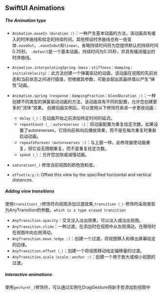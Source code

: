 ## SwiftUI Animations
##### The Animation type
- `Animation.easeIn（duration :)`：一种产生基本动画的方法，该动画具有缓入的时序曲线和给定的持续时间。其他预设时序曲线也有一些变体`.easeOut`，`.easeInOut`和`linear`。省略持续时间将为您提供默认的持续时间0.35秒。 `.default`是一个基本动画，持续时间为0.35秒，并具有缓进缓出的时序曲线。
- `Animation.interpolatingSpring（mass：stiffness：damping：initialVelocity）`：此方法创建一个弹簧驱动的动画，该动画在视图的先前状态和当前状态之间进行插值，但根据其参数，可能会超出其最终值以产生“弹性”动画。	
- `Animation.spring（response：dampingFraction：blendDuration :)`：一种创建不同类型的弹簧驱动动画的方法，该动画具有不同的配置，允许您创建更多的“流体”效果。
创建动画实例后，可以使用以下修饰符来进一步更改动画：
	- `delay（_）`：在动画开始之前添加特定时间的延迟。
	- `repeatCount（_：autoreverses :)`：将动画配置为重复给定次数。如果设置了autoreverses，它将向前和向后播放效果，而不是在每次重复时重新启动动画。
	- `repeatsForever（autoreverses :)`：与上面一样，此修改器使动画重复，但它会无限期重复，而不是重复给定次数。
	- `speed（_）`：允许您加快或减慢动画。

- `saturation(_)` 修改当前视图的颜色饱和度。
- `offset(x:y:)`: Offset this view by the specified horizontal and vertical distances.

##### Adding view transitions

使用`transition(_)`修饰符向视图添加过渡效果,`transition（_）`修饰符采用类型为AnyTransition的参数，`which is a type erased transition`

- `AnyTransition.opacity`：交叉淡入淡出效果，可以淡入或淡出视图。
- `AnyTransition.slide`：一种过渡，在添加时在视图中从左侧滑动，在移除时在视图中向右侧滑动。
- `AnyTransition.move（edge :)`：创建一个过渡，将视图移入和移出屏幕给定的边缘。
- `AnyTransition.offset（_）`：创建一个将视图移动给定偏移量的过渡。
- `AnyTransition.scale（scale：anchor :)`：创建一个用于放大或缩小视图的过渡。

##### Interactive animations
使用`gesture(_)`修饰符，可以通过实例化DragGesture将新手势添加到视图中
